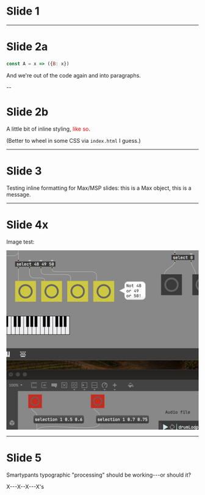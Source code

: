 # Slide 1

---

# Slide 2a

``` javascript
const A = x => ({B: x})
```

And we're out of the code again and into paragraphs.

--

# Slide 2b

A little bit of inline styling, <span style="color: red">like so</span>.

(Better to wheel in some CSS via `index.html` I guess.)

---

# Slide 3

Testing inline formatting for Max/MSP slides: this is a Max <span class="max-obj">object</span>,
this is a <span class="max-msg">message</span>.

---

# Slide 4x

Image test:

<div class="image-h-400">

![](assets/hookup.jpg)

</div>

---

# Slide 5

Smartypants typographic "processing" should be working---or should it?

X---X--X---X's
